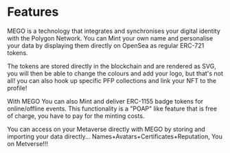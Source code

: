 # Features

MEGO is a technology that integrates and synchronises your digital identity with the Polygon Network. You can Mint your own name and personalise your data by displaying them directly on OpenSea as regular ERC-721 tokens.

The tokens are stored directly in the blockchain and are rendered as SVG, you will then be able to change the colours and add your logo, but that's not all! you can also hook up specific PFP collections and link your NFT to the profile!

With MEGO You can also Mint and deliver ERC-1155 badge tokens for online/offline events. This functionality is a "POAP" like feature that is free of charge, you have to pay for the minting costs.

You can access on your Metaverse directly with MEGO by storing and importing your data directly... Names+Avatars+Certificates+Reputation, You on Metverse!!!
